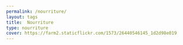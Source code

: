 ```yaml
---
permalink: /nourriture/
layout: tags
title:  Nourriture
type: nourriture
cover: https://farm2.staticflickr.com/1573/26440546145_1d2d98e019
---
```

